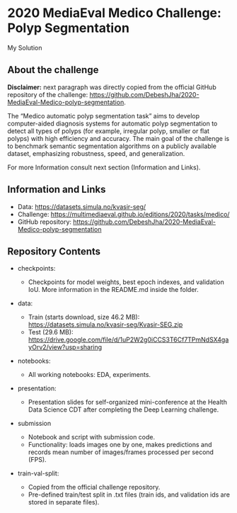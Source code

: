 # 2020 MediaEval Medico Challenge: Polyp Segmentation

My Solution

## About the challenge
**Disclaimer:** next paragraph was directly copied from the official GitHub repository of the challenge: https://github.com/DebeshJha/2020-MediaEval-Medico-polyp-segmentation.

The “Medico automatic polyp segmentation task” aims to develop computer-aided diagnosis systems for automatic polyp segmentation to detect all types of polyps (for example, irregular polyp, smaller or flat polyps) with high efficiency and accuracy. The main goal of the challenge is to benchmark semantic segmentation algorithms on a publicly available dataset, emphasizing robustness, speed, and generalization.

For more Information consult next section (Information and Links). 

## Information and Links

- Data: https://datasets.simula.no/kvasir-seg/
- Challenge: https://multimediaeval.github.io/editions/2020/tasks/medico/
- GitHub repository: https://github.com/DebeshJha/2020-MediaEval-Medico-polyp-segmentation

## Repository Contents

- checkpoints:
    - Checkpoints for model weights, best epoch indexes, and validation IoU. More information in the README.md inside the folder.

- data:
    - Train (starts download, size 46.2 MB): https://datasets.simula.no/kvasir-seg/Kvasir-SEG.zip
    - Test (29.6 MB): https://drive.google.com/file/d/1uP2W2g0iCCS3T6Cf7TPmNdSX4gayOrv2/view?usp=sharing

- notebooks:
    - All working notebooks: EDA, experiments.
    
- presentation:
    - Presentation slides for self-organized mini-conference at the Health Data Science CDT after completing the Deep Learning challenge.
    
- submission
    - Notebook and script with submission code.
    - Functionality: loads images one by one, makes predictions and records mean number of images/frames processed per second (FPS).
 
- train-val-split:
    - Copied from the official challenge repository.
    - Pre-defined train/test split in .txt files (train ids, and validation ids are stored in separate files).
